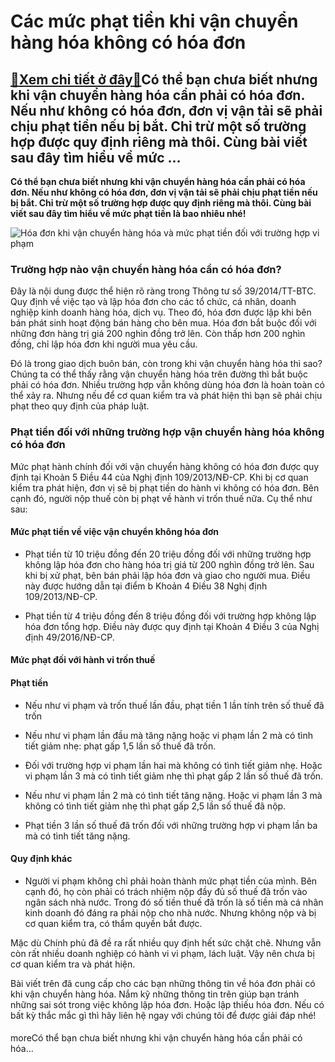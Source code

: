 Các mức phạt tiền khi vận chuyển hàng hóa không có hóa đơn
==========================================================

[:gift:Xem chi tiết ở đây:gift:](https://hddtvn.com/cac-muc-phat-tien-khi-van-chuyen-hang-hoa-khong-co-hoa-don/)Có thể bạn chưa biết nhưng khi vận chuyển hàng hóa cần phải có hóa đơn. Nếu như không có hóa đơn, đơn vị vận tải sẽ phải chịu phạt tiền nếu bị bắt. Chỉ trừ một số trường hợp được quy định riêng mà thôi. Cùng bài viết sau đây tìm hiểu về mức …
--------------------------------------------------------------------------------------------------------------------------------------------------------------------------------------------------------------------------------------------------

**Có thể bạn chưa biết nhưng khi vận chuyển hàng hóa cần phải có hóa đơn. Nếu như không có hóa đơn, đơn vị vận tải sẽ phải chịu phạt tiền nếu bị bắt. Chỉ trừ một số trường hợp được quy định riêng mà thôi. Cùng bài viết sau đây tìm hiểu về mức phạt tiền là bao nhiêu nhé!**


![Hóa đơn khi vận chuyển hàng hóa và mức phạt tiền đối với trường hợp vi phạm](https://hddtvn.com/wp-content/uploads/2021/01/hoa-don-thuong-mai.jpg "Hóa đơn khi vận chuyển hàng hóa và mức phạt tiền đối với trường hợp vi phạm")


### **Trường hợp nào vận chuyển hàng hóa cần có hóa đơn?**


Đây là nội dung được thể hiện rõ ràng trong Thông tư số 39/2014/TT-BTC. Quy định về việc tạo và lập hóa đơn cho các tổ chức, cá nhân, doanh nghiệp kinh doanh hàng hóa, dịch vụ. Theo đó, hóa đơn được lập khi bên bán phát sinh hoạt động bán hàng cho bên mua. Hóa đơn bắt buộc đối với những đơn hàng trị giá 200 nghìn đồng trở lên. Còn thấp hơn 200 nghìn đồng, chỉ lập hóa đơn khi người mua yêu cầu.


Đó là trong giao dịch buôn bán, còn trong khi vận chuyển hàng hóa thì sao? Chúng ta có thể thấy rằng vận chuyển hàng hóa trên đường thì bắt buộc phải có hóa đơn. Nhiều trường hợp vẫn không dùng hóa đơn là hoàn toàn có thể xảy ra. Nhưng nếu để cơ quan kiểm tra và phát hiện thì bạn sẽ phải chịu phạt theo quy định của pháp luật.


### **Phạt tiền đối với những trường hợp vận chuyển hàng hóa không có hóa đơn**



Mức phạt hành chính đối với vận chuyển hàng không có hóa đơn được quy định tại Khoản 5 Điều 44 của Nghị định 109/2013/NĐ-CP. Khi bị cơ quan kiểm tra phát hiện, đơn vị sẽ bị phạt tiền do hành vi không có hóa đơn. Bên cạnh đó, người nộp thuế còn bị phạt về hành vi trốn thuế nữa. Cụ thể như sau:


#### **Mức phạt tiền về việc vận chuyển không hóa đơn**




* Phạt tiền từ 10 triệu đồng đến 20 triệu đồng đối với những trường hợp không lập hóa đơn cho hàng hóa trị giá từ 200 nghìn đồng trở lên. Sau khi bị xử phạt, bên bán phải lập hóa đơn và giao cho người mua. Điều này được hướng dẫn tại điểm b Khoản 4 Điều 38 Nghị định 109/2013/NĐ-CP.

* Phạt tiền từ 4 triệu đồng đến 8 triệu đồng đối với trường hợp không lập hóa đơn tổng hợp. Điều này được quy định tại Khoản 4 Điều 3 của Nghị định 49/2016/NĐ-CP.



#### **Mức phạt đối với hành vi trốn thuế**


#### Phạt tiền




* Nếu như vi phạm và trốn thuế lần đầu, phạt tiền 1 lần tính trên số thuế đã trốn

* Nếu như vi phạm lần đầu mà tăng nặng hoặc vi phạm lần 2 mà có tình tiết giảm nhẹ: phạt gấp 1,5 lần số thuế đã trốn.

* Đối với trường hợp vi phạm lần hai mà không có tình tiết giảm nhẹ. Hoặc vi phạm lần 3 mà có tình tiết giảm nhẹ thì phạt gấp 2 lần số thuế đã trốn.

* Nếu như vi phạm lần 2 mà có tình tiết tăng nặng. Hoặc vi phạm lần 3 mà không có tình tiết giảm nhẹ thì phạt gấp 2,5 lần số thuế đã nộp.

* Phạt tiền 3 lần số thuế đã trốn đối với những trường hợp vi phạm lần ba mà có tình tiết tăng nặng.



#### Quy định khác




* Người vi phạm không chỉ phải hoàn thành mức phạt tiền của mình. Bên cạnh đó, họ còn phải có trách nhiệm nộp đầy đủ số thuế đã trốn vào ngân sách nhà nước. Trong đó số tiền thuế đã trốn là số tiền mà cá nhân kinh doanh đó đáng ra phải nộp cho nhà nước. Nhưng không nộp và bị cơ quan kiểm tra, có thẩm quyền bắt được.



Mặc dù Chính phủ đã đề ra rất nhiều quy định hết sức chặt chẽ. Nhưng vẫn còn rất nhiều doanh nghiệp có hành vi vi phạm, lách luật. Vậy nên chưa bị cơ quan kiểm tra và phát hiện. 


Bài viết trên đã cung cấp cho các bạn những thông tin về hóa đơn phải có khi vận chuyển hàng hóa. Nắm kỹ những thông tin trên giúp bạn tránh những sai sót trong việc không lập hóa đơn. Hoặc lập thiếu hóa đơn. Nếu có bất kỳ thắc mắc gì thì hãy liên hệ ngay với chúng tôi để được giải đáp nhé!


#### 


moreCó thể bạn chưa biết nhưng khi vận chuyển hàng hóa cần phải có hóa…

